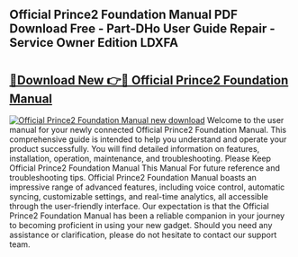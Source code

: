 ## Official Prince2 Foundation Manual PDF Download Free - Part-DHo User Guide Repair - Service Owner Edition LDXFA

# <h2><a href="http://bc80635.oget.top/?id=Official+Prince2+Foundation+Manual">🔗Download New 👉🔴 Official Prince2 Foundation Manual</a></h2>

[![Official Prince2 Foundation Manual new download](https://i.imgur.com/5g1atiW.png)](http://bc80635.oget.top/?id=Official+Prince2+Foundation+Manual)
Welcome to the user manual for your newly connected Official Prince2 Foundation Manual. This comprehensive guide is intended to help you understand and operate your product successfully. You will find detailed information on features, installation, operation, maintenance, and troubleshooting. Please Keep Official Prince2 Foundation Manual This Manual For future reference and troubleshooting tips. Official Prince2 Foundation Manual boasts an impressive range of advanced features, including voice control, automatic syncing, customizable settings, and real-time analytics, all accessible through the user-friendly interface. Our expectation is that the Official Prince2 Foundation Manual has been a reliable companion in your journey to becoming proficient in using your new gadget. Should you need any assistance or clarification, please do not hesitate to contact our support team.
